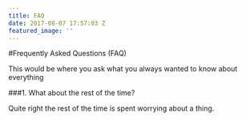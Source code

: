 ```yaml
---
title: FAQ
date: 2017-08-07 17:57:03 Z
featured_image: ''
---
```


#Frequently Asked Questions (FAQ)

This would be where you ask what you always wanted to know about everything

###1. What about the rest of the time?

Quite right the rest of the time is spent worrying about a thing.